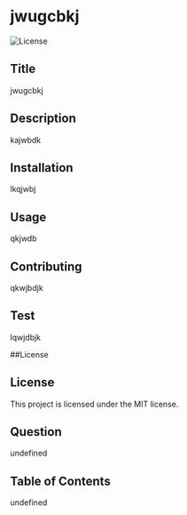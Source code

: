# jwugcbkj

![License](https://img.shields.io/badge/license-MIT-blue.svg)

## Title
jwugcbkj

## Description
kajwbdk

## Installation
lkqjwbj

## Usage
qkjwdb

## Contributing
qkwjbdjk

## Test
lqwjdbjk

##License
## License
This project is licensed under the MIT license.

## Question
undefined

## Table of Contents
undefined
